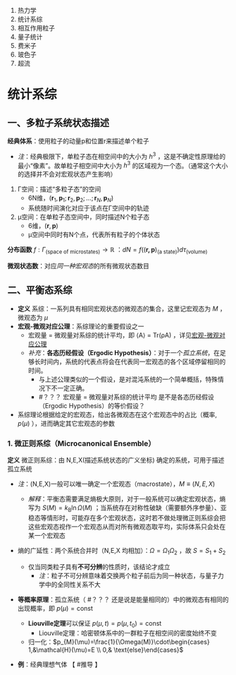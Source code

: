 1. 热力学
2. 统计系综
3. 相互作用粒子
4. 量子统计
5. 费米子
6. 玻色子
7. 超流

# 统计系综
一、多粒子系统状态描述
--
**经典体系**：使用粒子的动量p和位置r来描述单个粒子
- *注*：经典极限下，单粒子态在相空间中的大小为 $h^{3}$ ，这是不确定性原理给的最小“像素”。故单粒子相空间中大小为 $h^{3}$ 的区域视为一个态。（通常这个大小的选择并不会对宏观状态产生影响）
1. Γ空间：描述“多粒子态”的空间
    - 6N维，$(\mathbf{r}_1, \mathbf{p}_1; \mathbf{r}_2, \mathbf{p}_2; \dots; \mathbf{r}_N, \mathbf{p}_N)$ 
    - 系统随时间演化对应于该点在Γ空间中的轨迹
2. μ空间：在单粒子态空间中，同时描述N个粒子态
    - 6维，$(\mathbf{r}, \mathbf{p})$ 
    - μ空间中同时有N个点，代表所有粒子的个体状态

**分布函数**  $f:\Gamma_{ \text{(space of microstates)}}\to \mathbb{R}$ ：$dN=f((\mathbf{r,p})_{\text{(a state)}})d\tau_{\text{(volume)}}$ 

**微观状态数**：对应*同一种宏观态*的所有微观状态数目

二、平衡态系综
--
- **定义** 系综：一系列具有相同宏观状态的微观态的集合，这里记宏观态为 $M$ ，微观态为 $\mu$ 
- **宏观-微观对应公理**：系综理论的重要假设之一
    - 宏观量 = 微观量对系综的统计平均，即 ⟨A⟩ = Tr(ρA) ，详见[宏观-微观对应公理](热力学与统计物理补充内容.md#宏观-微观对应公理)
    - *补充*：**各态历经假设（Ergodic Hypothesis）**：对于一个*孤立系统*，在足够长时间内，系统的代表点将会在代表同一宏观态的各个区域停留相同的时间。
        - 与上述公理类似的一个假设，是对混沌系统的一个简单概括，特殊情况下不一定正确。
        -  #？？？ 宏观量 = 微观量对系综的统计平均 是不是各态历经假设（Ergodic Hypothesis）的等价假设？
- 系综理论根据给定的宏观态，给出各微观态在这个宏观态中的占比（概率, $p(\mu)$ ），进而确定其它宏观态的参数
### 1. 微正则系综（Microcanonical Ensemble）
**定义** 微正则系综：由 N,E,X(描述系统状态的广义坐标) 确定的系统，可用于描述孤立系统
- *注*：(N,E,X)一般可以唯一确定一个宏观态（macrostate），$M\equiv (N,E,X)$ 
    - *解释*：平衡态需要满足熵极大原则，对于一般系统可以确定宏观状态，熵写为 $S(M) = k_{\mathrm{B}} \ln \Omega(M)$ ；当系统存在对称性破缺（需要额外序参量）、亚稳态等情形时，可能存在多个宏观状态，这时若不做处理微正则系综会把这些宏观态视作一个宏观态从而对所有微观态取平均，实际体系只会处在某一个宏观态

- 熵的广延性：两个系统合并时（N,E,X 均相加）：$\Omega =\Omega_{1}\Omega_{2}$ ，故 $S=S_{1}+S_{2}$ 
    - 仅当同类粒子具有**不可分辨**的性质时，该结论才成立
        - *注*：粒子不可分辨意味着交换两个粒子前后为同一种状态，与量子力学中的全同性关系不大
- **等概率原理**：孤立系统（ #？？？ 还是说是能量相同的）中的微观态有相同的出现概率，即 $p(\mu)=\mathrm{const}$ 
    - **Liouville定理**可以保证 $p(\mu,t)=p(\mu,t_{0})=\mathrm{const}$ 
        - Liouville定理：哈密顿体系中的一群粒子在相空间的密度始终不变
    - 归一化：$p_{M}(\mu)=\frac{1}{\Omega(M)}\cdot\begin{cases} 1,&\mathcal{H}(\mu)=E \\ 0,& \text{else}\end{cases}$ 
- **例**：经典理想气体  【 #推导 】